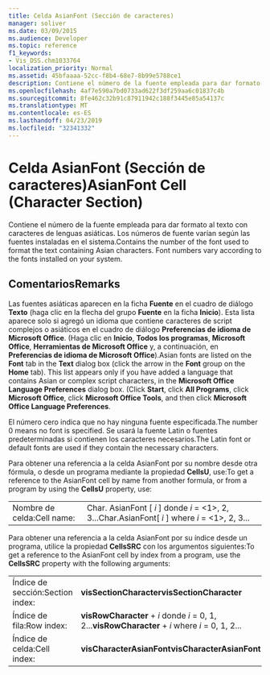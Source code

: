 ```yaml
---
title: Celda AsianFont (Sección de caracteres)
manager: soliver
ms.date: 03/09/2015
ms.audience: Developer
ms.topic: reference
f1_keywords:
- Vis_DSS.chm1033764
localization_priority: Normal
ms.assetid: 45bfaaaa-52cc-f8b4-68e7-8b99e5788ce1
description: Contiene el número de la fuente empleada para dar formato al texto con caracteres de lenguas asiáticas. Los números de fuente varían según las fuentes instaladas en el sistema.
ms.openlocfilehash: 4af7e590a7bd0733ad622f3df259aa6c01837c4b
ms.sourcegitcommit: 8fe462c32b91c87911942c188f3445e85a54137c
ms.translationtype: MT
ms.contentlocale: es-ES
ms.lasthandoff: 04/23/2019
ms.locfileid: "32341332"
---
```

# <a name="asianfont-cell-character-section"></a><span data-ttu-id="69c2a-104">Celda AsianFont (Sección de caracteres)</span><span class="sxs-lookup"><span data-stu-id="69c2a-104">AsianFont Cell (Character Section)</span></span>

<span data-ttu-id="69c2a-p102">Contiene el número de la fuente empleada para dar formato al texto con caracteres de lenguas asiáticas. Los números de fuente varían según las fuentes instaladas en el sistema.</span><span class="sxs-lookup"><span data-stu-id="69c2a-p102">Contains the number of the font used to format the text containing Asian characters. Font numbers vary according to the fonts installed on your system.</span></span> 
  
## <a name="remarks"></a><span data-ttu-id="69c2a-107">Comentarios</span><span class="sxs-lookup"><span data-stu-id="69c2a-107">Remarks</span></span>

<span data-ttu-id="69c2a-p103">Las fuentes asiáticas aparecen en la ficha **Fuente** en el cuadro de diálogo **Texto** (haga clic en la flecha del grupo **Fuente** en la ficha **Inicio**). Esta lista aparece solo si agregó un idioma que contiene caracteres de script complejos o asiáticos en el cuadro de diálogo **Preferencias de idioma de Microsoft Office**. (Haga clic en **Inicio**, **Todos los programas**, **Microsoft Office**, **Herramientas de Microsoft Office** y, a continuación, en **Preferencias de idioma de Microsoft Office**).</span><span class="sxs-lookup"><span data-stu-id="69c2a-p103">Asian fonts are listed on the **Font** tab in the **Text** dialog box (click the arrow in the **Font** group on the **Home** tab). This list appears only if you have added a language that contains Asian or complex script characters, in the **Microsoft Office Language Preferences** dialog box. (Click **Start**, click **All Programs**, click **Microsoft Office**, click **Microsoft Office Tools**, and then click **Microsoft Office Language Preferences**.</span></span>
  
<span data-ttu-id="69c2a-111">El número cero indica que no hay ninguna fuente especificada.</span><span class="sxs-lookup"><span data-stu-id="69c2a-111">The number 0 means no font is specified.</span></span> <span data-ttu-id="69c2a-112">Se usará la fuente Latin o fuentes predeterminadas si contienen los caracteres necesarios.</span><span class="sxs-lookup"><span data-stu-id="69c2a-112">The Latin font or default fonts are used if they contain the necessary characters.</span></span>
  
<span data-ttu-id="69c2a-113">Para obtener una referencia a la celda AsianFont por su nombre desde otra fórmula, o desde un programa mediante la propiedad **CellsU**, use:</span><span class="sxs-lookup"><span data-stu-id="69c2a-113">To get a reference to the AsianFont cell by name from another formula, or from a program by using the **CellsU** property, use:</span></span> 
  
|||
|:-----|:-----|
|<span data-ttu-id="69c2a-114">Nombre de celda:</span><span class="sxs-lookup"><span data-stu-id="69c2a-114">Cell name:</span></span>  <br/> |<span data-ttu-id="69c2a-115">Char. AsianFont [ *i* ] donde *i* = <1>, 2, 3...</span><span class="sxs-lookup"><span data-stu-id="69c2a-115">Char.AsianFont[ *i*  ]           where  *i*  = <1>, 2, 3...</span></span>  <br/> |
   
<span data-ttu-id="69c2a-116">Para obtener una referencia a la celda AsianFont por su índice desde un programa, utilice la propiedad **CellsSRC** con los argumentos siguientes:</span><span class="sxs-lookup"><span data-stu-id="69c2a-116">To get a reference to the AsianFont cell by index from a program, use the **CellsSRC** property with the following arguments:</span></span> 
  
|||
|:-----|:-----|
|<span data-ttu-id="69c2a-117">Índice de sección:</span><span class="sxs-lookup"><span data-stu-id="69c2a-117">Section index:</span></span>  <br/> |<span data-ttu-id="69c2a-118">**visSectionCharacter**</span><span class="sxs-lookup"><span data-stu-id="69c2a-118">**visSectionCharacter**</span></span> <br/> |
|<span data-ttu-id="69c2a-119">Índice de fila:</span><span class="sxs-lookup"><span data-stu-id="69c2a-119">Row index:</span></span>  <br/> |<span data-ttu-id="69c2a-120">**visRowCharacter** +  *i* donde *i* = 0, 1, 2...</span><span class="sxs-lookup"><span data-stu-id="69c2a-120">**visRowCharacter** +  *i*           where  *i*  = 0, 1, 2...</span></span>  <br/> |
|<span data-ttu-id="69c2a-121">Índice de celda:</span><span class="sxs-lookup"><span data-stu-id="69c2a-121">Cell index:</span></span>  <br/> |<span data-ttu-id="69c2a-122">**visCharacterAsianFont**</span><span class="sxs-lookup"><span data-stu-id="69c2a-122">**visCharacterAsianFont**</span></span> <br/> |
   

